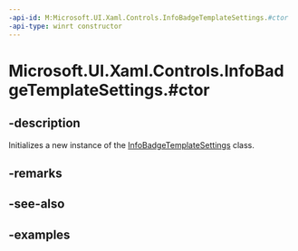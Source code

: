 ```yaml
---
-api-id: M:Microsoft.UI.Xaml.Controls.InfoBadgeTemplateSettings.#ctor
-api-type: winrt constructor
---
```


# Microsoft.UI.Xaml.Controls.InfoBadgeTemplateSettings.#ctor

<!--
public InfoBadgeTemplateSettings ();
-->

## -description

Initializes a new instance of the [InfoBadgeTemplateSettings](infobadgetemplatesettings.md) class.

## -remarks

## -see-also

## -examples
